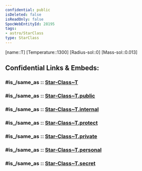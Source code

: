 ```yaml
---
confidential: public
isDeleted: false
isReadOnly: false
SpocWebEntityId: 28195
tags:
- astro/StarClass
type: StarClass
---
```


[name::T]
[Temperature::1300]
[Radius-sol::0]
[Mass-sol::0.013]


## Confidential Links & Embeds: 

### #is_/same_as :: [Star-Class~T](/_Standards/Astronomy/Star~Class/Star-Class~T.md) 

### #is_/same_as :: [Star-Class~T.public](/_public/Astronomy/Star~Class/Star-Class~T.public.md) 

### #is_/same_as :: [Star-Class~T.internal](/_internal/Astronomy/Star~Class/Star-Class~T.internal.md) 

### #is_/same_as :: [Star-Class~T.protect](/_protect/Astronomy/Star~Class/Star-Class~T.protect.md) 

### #is_/same_as :: [Star-Class~T.private](/_private/Astronomy/Star~Class/Star-Class~T.private.md) 

### #is_/same_as :: [Star-Class~T.personal](/_personal/Astronomy/Star~Class/Star-Class~T.personal.md) 

### #is_/same_as :: [Star-Class~T.secret](/_secret/Astronomy/Star~Class/Star-Class~T.secret.md)

